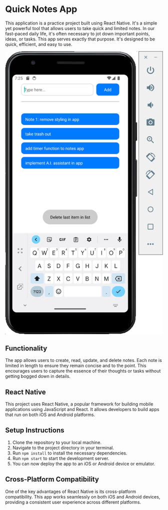 # Quick Notes App

This application is a practice project built using React Native. It's a simple yet powerful tool that allows users to take quick and limited notes. In our fast-paced daily life, it's often necessary to jot down important points, ideas, or tasks. This app serves exactly that purpose. It's designed to be quick, efficient, and easy to use.

![Screenshot](/assets/Screenshot%202024-04-09%20at%2019.25.28.png)

## Functionality

The app allows users to create, read, update, and delete notes. Each note is limited in length to ensure they remain concise and to the point. This encourages users to capture the essence of their thoughts or tasks without getting bogged down in details.

## React Native 

This project uses React Native, a popular framework for building mobile applications using JavaScript and React. It allows developers to build apps that run on both iOS and Android platforms.


## Setup Instructions

1. Clone the repository to your local machine.
2. Navigate to the project directory in your terminal.
3. Run `npm install` to install the necessary dependencies.
4. Run `npm start` to start the development server.
5. You can now deploy the app to an iOS or Android device or emulator.

## Cross-Platform Compatibility

One of the key advantages of React Native is its cross-platform compatibility. This app works seamlessly on both iOS and Android devices, providing a consistent user experience across different platforms.
